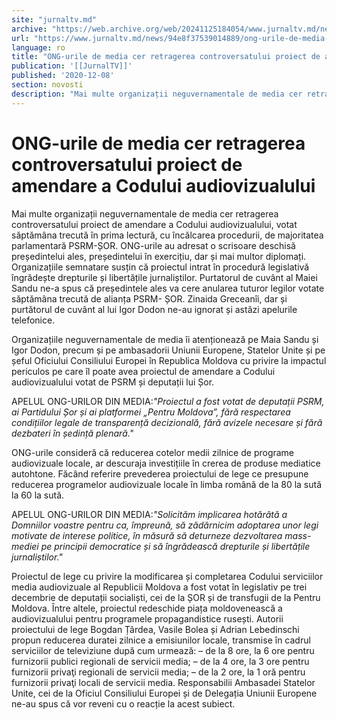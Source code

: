 ```yaml
---
site: "jurnaltv.md"
archive: "https://web.archive.org/web/20241125184054/www.jurnaltv.md/news/94e8f37539014889/ong-urile-de-media-cer-retragerea-controversatului-proiect-de-amendare-a-codului-audiovizualului.html?utm_source=RSS&utm_medium=RSS&utm_campaign=RSS"
url: "https://www.jurnaltv.md/news/94e8f37539014889/ong-urile-de-media-cer-retragerea-controversatului-proiect-de-amendare-a-codului-audiovizualului.html"
language: ro
title: "ONG-urile de media cer retragerea controversatului proiect de amendare a Codului audiovizualului"
publication: '[[JurnalTV]]'
published: '2020-12-08'
section: novosti
description: "Mai multe organizații neguvernamentale de media cer retragerea controversatului proiect de amendare a Codului audiovizualului, votat săptămâna trecută în prima lectură, cu încălcarea procedurii, de majoritatea parlamentară PSRM-ȘOR. ONG-urile au adresat o scrisoare deschisă președintelui ales, președintelui în exercițiu, dar și mai multor diplomați. Organizațiile semnatare susțin că proiectul intrat în procedură legislativă îngrădește drepturile și libertățile jurnaliștilor. Purtatorul de cuvânt al Maiei Sandu ne-a spus că președintele ales va cere anularea tuturor legilor votate săptămâna trecută de alianța PSRM- ȘOR. Zinaida Greceanîi, dar și purtătorul de cuvânt al lui Igor Dodon ne-au ignorat și astăzi apelurile telefonice."
---
```


# ONG-urile de media cer retragerea controversatului proiect de amendare a Codului audiovizualului

Mai multe organizații neguvernamentale de media cer retragerea controversatului proiect de amendare a Codului audiovizualului, votat săptămâna trecută în prima lectură, cu încălcarea procedurii, de majoritatea parlamentară PSRM-ȘOR. ONG-urile au adresat o scrisoare deschisă președintelui ales, președintelui în exercițiu, dar și mai multor diplomați. Organizațiile semnatare susțin că proiectul intrat în procedură legislativă îngrădește drepturile și libertățile jurnaliștilor. Purtatorul de cuvânt al Maiei Sandu ne-a spus că președintele ales va cere anularea tuturor legilor votate săptămâna trecută de alianța PSRM- ȘOR. Zinaida Greceanîi, dar și purtătorul de cuvânt al lui Igor Dodon ne-au ignorat și astăzi apelurile telefonice.

Organizațiile neguvernamentale de media îi atenționează pe Maia Sandu și Igor Dodon, precum și pe ambasadorii Uniunii Europene, Statelor Unite și pe șeful Oficiului Consiliului Europei în Republica Moldova cu privire la impactul periculos pe care îl poate avea proiectul de amendare a Codului audiovizualului votat de PSRM și deputații lui Șor.

APELUL ONG-URILOR DIN MEDIA:*"Proiectul a fost votat de deputații PSRM, ai Partidului Șor și ai platformei „Pentru Moldova”, fără respectarea condițiilor legale de transparență decizională, fără avizele necesare și fără dezbateri în ședință plenară."*

ONG-urile consideră că reducerea cotelor medii zilnice de programe audiovizuale locale, ar descuraja investițiile în crerea de produse mediatice autohtone. Făcând referire prevederea proiectului de lege ce presupune reducerea programelor audiovizuale locale în limba română de la 80 la sută la 60 la sută.

APELUL ONG-URILOR DIN MEDIA:*"Solicităm implicarea hotărâtă a Domniilor voastre pentru ca, împreună, să zădărnicim adoptarea unor legi motivate de interese politice, în măsură să deturneze dezvoltarea mass-mediei pe principii democratice și să îngrădească drepturile și libertățile jurnaliștilor."*

Proiectul de lege cu privire la modificarea și completarea Codului serviciilor media audiovizuale al Republicii Moldova a fost votat în legislativ pe trei decembrie de deputații socialiști, cei de la ȘOR și de transfugii de la Pentru Moldova. Între altele, proiectul redeschide piața moldovenească a audiovizualului pentru programele propagandistice rusești. Autorii proiectului de lege Bogdan Țârdea, Vasile Bolea și Adrian Lebedinschi propun reducerea duratei zilnice a emisiunilor locale, transmise în cadrul serviciilor de televiziune după cum urmează: – de la 8 ore, la 6 ore pentru furnizorii publici regionali de servicii media; – de la 4 ore, la 3 ore pentru furnizorii privaţi regionali de servicii media; – de la 2 ore, la 1 oră pentru furnizorii privaţi locali de servicii media. Responsabilii Ambasadei Statelor Unite, cei de la Oficiul Consiliului Europei și de Delegația Uniunii Europene ne-au spus că vor reveni cu o reacție la acest subiect.